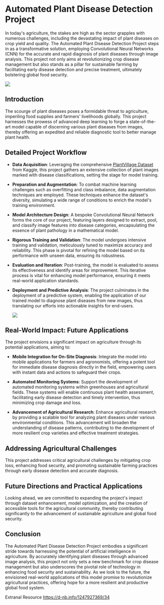 
# Automated Plant Disease Detection Project

In today's agriculture, the stakes are high as the sector grapples with numerous challenges, including the devastating impact of plant diseases on crop yield and quality. The Automated Plant Disease Detection Project steps in as a transformative solution, employing Convolutional Neural Networks (CNN) for the accurate and rapid diagnosis of plant diseases through image analysis. This project not only aims at revolutionizing crop disease management but also stands as a pillar for sustainable farming by facilitating early disease detection and precise treatment, ultimately bolstering global food security.

![](https://www.frontiersin.org/files/Articles/1212747/fpls-14-1212747-HTML-r1/image_m/fpls-14-1212747-g002.jpg)

## Introduction

The scourge of plant diseases poses a formidable threat to agriculture, imperiling food supplies and farmers' livelihoods globally. This project harnesses the prowess of advanced deep learning to forge a state-of-the-art model capable of discerning various plant diseases from images, thereby offering an expedited and reliable diagnostic tool to better manage plant health.

## Detailed Project Workflow

- **Data Acquisition**: Leveraging the comprehensive [PlantVillage Dataset](https://www.kaggle.com/datasets/abdallahalidev/plantvillage-dataset) from Kaggle, this project gathers an extensive collection of plant images marked with disease classifications, setting the stage for model training.

- **Preparation and Augmentation**: To combat machine learning challenges such as overfitting and class imbalance, data augmentation techniques are employed. These techniques enhance the dataset's diversity, simulating a wide range of conditions to enrich the model's training environment.

- **Model Architecture Design**: A bespoke Convolutional Neural Network forms the core of our project, featuring layers designed to extract, pool, and classify image features into disease categories, encapsulating the essence of plant pathology in a mathematical model.

- **Rigorous Training and Validation**: The model undergoes intensive training and validation, meticulously tuned to maximize accuracy and reliability. This phase is pivotal for refining the model based on its performance with unseen data, ensuring its robustness.

- **Evaluation and Iteration**: Post-training, the model is evaluated to assess its effectiveness and identify areas for improvement. This iterative process is vital for enhancing model performance, ensuring it meets real-world application standards.

- **Deployment and Predictive Analysis**: The project culminates in the deployment of a predictive system, enabling the application of our trained model to diagnose plant diseases from new images, thus translating our efforts into actionable insights for end-users.

  ![](https://d14b9ctw0m6fid.cloudfront.net/ugblog/wp-content/uploads/2020/12/1-4.png)

## Real-World Impact: Future Applications

The project envisions a significant impact on agriculture through its potential applications, aiming to:


- **Mobile Integration for On-Site Diagnosis**: Integrate the model into mobile applications for farmers and agronomists, offering a potent tool for immediate disease diagnosis directly in the field, empowering users with instant data and actions to safeguard their crops.

- **Automated Monitoring Systems**: Support the development of automated monitoring systems within greenhouses and agricultural fields. These systems will enable continuous plant health assessment, facilitating early disease detection and timely intervention, thus minimizing crop damage and loss.

- **Advancement of Agricultural Research**: Enhance agricultural research by providing a scalable tool for analyzing plant diseases under various environmental conditions. This advancement will broaden the understanding of disease patterns, contributing to the development of more resilient crop varieties and effective treatment strategies.

## Addressing Agricultural Challenges

This project addresses critical agricultural challenges by mitigating crop loss, enhancing food security, and promoting sustainable farming practices through early disease detection and accurate diagnosis.

## Future Directions and Practical Applications

Looking ahead, we are committed to expanding the project's impact through dataset enhancement, model optimization, and the creation of accessible tools for the agricultural community, thereby contributing significantly to the advancement of sustainable agriculture and global food security.

## Conclusion

The Automated Plant Disease Detection Project embodies a significant stride towards harnessing the potential of artificial intelligence in agriculture. By accurately identifying plant diseases through advanced image analysis, this project not only sets a new benchmark for crop disease management but also underscores the pivotal role of technology in enhancing food security and sustainability. As we look to the future, the envisioned real-world applications of this model promise to revolutionize agricultural practices, offering hope for a more resilient and productive global food system.

Extranal Resource 
https://d-nb.info/1247927369/34

